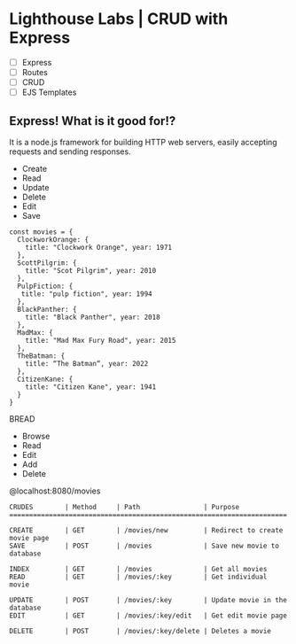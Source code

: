 # Lighthouse Labs | CRUD with Express

- [ ] Express
- [ ] Routes
- [ ] CRUD
- [ ] EJS Templates

## Express! What is it good for!?

It is a node.js framework for building HTTP web servers, easily accepting requests and sending responses.

- Create
- Read
- Update
- Delete
- Edit
- Save

```
const movies = {
  ClockworkOrange: {
    title: "Clockwork Orange", year: 1971
  },
  ScottPilgrim: {
    title: "Scot Pilgrim", year: 2010
  },
  PulpFiction: {
   title: "pulp fiction", year: 1994
  },
  BlackPanther: {
    title: "Black Panther", year: 2018
  },
  MadMax: {
    title: "Mad Max Fury Road", year: 2015
  },
  TheBatman: {
    title: “The Batman“, year: 2022
  },
  CitizenKane: {
    title: "Citizen Kane", year: 1941
  }
}
```

BREAD

- Browse
- Read
- Edit
- Add
- Delete

@localhost:8080/movies

```
CRUDES        | Method     | Path                | Purpose
======================================================================

CREATE        | GET        | /movies/new         | Redirect to create movie page
SAVE          | POST       | /movies             | Save new movie to database

INDEX         | GET        | /movies             | Get all movies
READ          | GET        | /movies/:key        | Get individual movie

UPDATE        | POST       | /movies/:key        | Update movie in the database
EDIT          | GET        | /movies/:key/edit   | Get edit movie page

DELETE        | POST       | /movies/:key/delete | Deletes a movie
```
